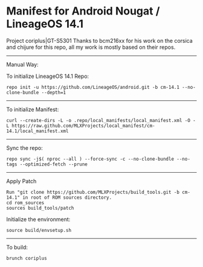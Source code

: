 Manifest for Android Nougat / LineageOS 14.1
====================================
Project coriplus|GT-S5301
Thanks to bcm216xx for his work on the corsica and chijure for this repo, all my work is mostly based on their repos.

---

Manual Way:

To initialize LineageOS 14.1 Repo:

    repo init -u https://github.com/LineageOS/android.git -b cm-14.1 --no-clone-bundle --depth=1

---

To initialize Manifest:

    curl --create-dirs -L -o .repo/local_manifests/local_manifest.xml -O -L https://raw.github.com/MLXProjects/local_manifest/cm-14.1/local_manifest.xml

---

Sync the repo:

    repo sync -j$( nproc --all ) --force-sync -c --no-clone-bundle --no-tags --optimized-fetch --prune

---

Apply Patch

	Run "git clone https://github.com/MLXProjects/build_tools.git -b cm-14.1" in root of ROM sources directory.
	cd rom_sources
	sources build_tools/patch


Initialize the environment:

    source build/envsetup.sh

---

To build:

    brunch coriplus
